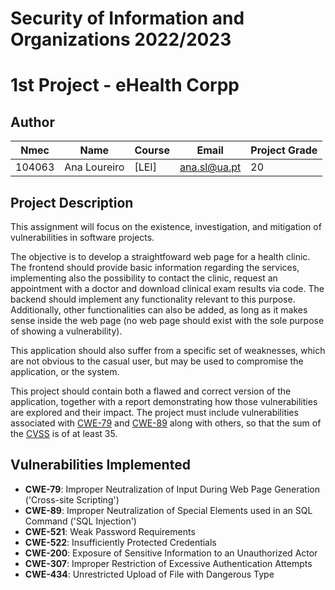 # Security of Information and Organizations 2022/2023

# 1st Project - eHealth Corpp

## Author

| **Nmec** | **Name**     | **Course** | **Email**    | **Project Grade** |
|----------|--------------|------------|--------------|-------------------|
| 104063   | Ana Loureiro |   [LEI]    | ana.sl@ua.pt |      20           |

## Project Description

This assignment will focus on the existence, investigation, and mitigation of vulnerabilities in software projects. 

The objective is to develop a straightfoward web page for a health clinic. The frontend should provide basic information regarding the services, implementing also the possibility to contact the clinic, request an appointment with a doctor and download clinical exam results via code. The backend should implement any functionality relevant to this purpose. Additionally, other functionalities can also be added, as long as it makes sense inside the web page (no web page should exist with the sole purpose of showing a vulnerability).  

This application should also suffer from a specific set of weaknesses, which are not obvious to the casual user, but may be used to compromise the application, or the system.

This project should contain both a flawed and correct version of the application, together with a report demonstrating how those vulnerabilities are explored and their impact. The project must include vulnerabilities associated with [CWE-79](https://cwe.mitre.org/data/definitions/79.html) and [CWE-89](https://cwe.mitre.org/data/definitions/89.html) along with others, so that the sum of the [CVSS](https://www.first.org/cvss/calculator/3.1) is of at least 35.  


## Vulnerabilities Implemented


-  **CWE-79**: Improper Neutralization of Input During Web Page Generation ('Cross-site Scripting')
-  **CWE-89**: Improper Neutralization of Special Elements used in an SQL Command ('SQL Injection')
-  **CWE-521**: Weak Password Requirements
-  **CWE-522**: Insufficiently Protected Credentials
-  **CWE-200**: Exposure of Sensitive Information to an Unauthorized Actor 
-  **CWE-307**: Improper Restriction of Excessive Authentication Attempts
-  **CWE-434**: Unrestricted Upload of File with Dangerous Type 


